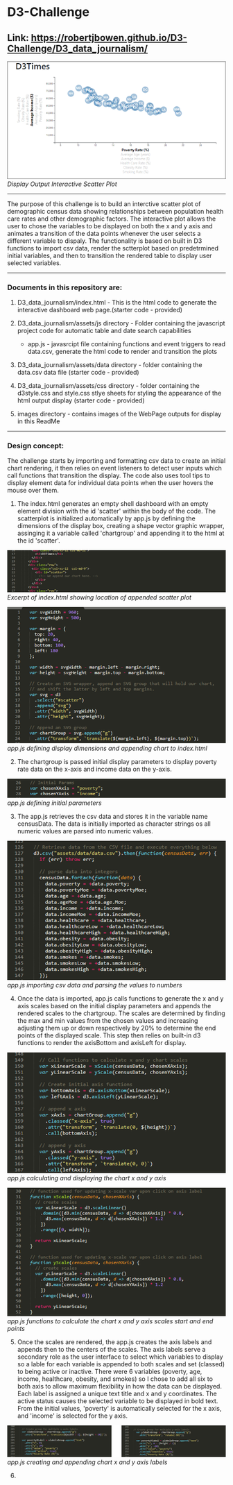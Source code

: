 # D3-Challenge

## Link: https://robertjbowen.github.io/D3-Challenge/D3_data_journalism/

<p>
    <img src="https://github.com/robertjbowen/D3-Challenge/blob/main/images/Picture1.png"/>
    <br>
    <em>Display Output Interactive Scatter Plot</em>
</p>

***

The purpose of this challenge is to build an interctive scatter plot of demographic census data showing relationships between population health care rates and other demographic factors. The interactive plot allows the user to chose the variables to be displayed on both the x and y axis and animates a transition of the data points whenever the user selects a different variable to dispaly. The functionality is based on built in D3 functions to import csv data, render the sctterplot based on predetrmined initial variables, and then to transition the rendered table to display user selected variables.

***

### Documents in this repository are:

1. D3_data_journalism/index.html - This is the html code to generate the interactive dashboard web page.(starter code - provided)


2. D3_data_journalism/assets/js directory - Folder containing the javascript project code for automatic table and date search capabilities
	
	* app.js - javasrcipt file containing functions and event triggers to read data.csv, generate the html code to render and transition the plots 


3. D3_data_journalism/assets/data directory - folder containing the data.csv data file (starter code - provided)


4. D3_data_journalism/assets/css directory - folder containing the d3style.css and style.css stlye sheets for styling the appearance of the html output display (starter code - provided)


5. images directory - contains images of the WebPage outputs for display in this ReadMe

***

### Design concept:

The challenge starts by importing and formatting csv data to create an initial chart rendering, it then relies on event listeners to detect user inputs which call functions that transition the display. The code also uses tool tips to display element data for individual data points when the user hovers the mouse over them.

1. The index.html generates an empty shell dashboard with an empty element division with the id 'scatter' within the body of the code. The scatterplot is initialized automatically by app.js by defining the dimensions of the display box, creating a shape vector graphic wrapper, assinging it a variable called 'chartgroup' and appending it to the html at the id  'scatter'. 

<p>
    <img src="https://github.com/robertjbowen/D3-Challenge/blob/main/images/Picture15.png"/>
    <br>
    <em>Excerpt of index.html showing location of appended scatter plot</em>
</p>

<p>
    <img src="https://github.com/robertjbowen/D3-Challenge/blob/main/images/Picture2.png"/>
    <br>
    <em>app.js defining display dimensions and appending chart to index.html</em>
</p>

2. The chartgroup is passed initial display parameters to display poverty rate data on the x-axis and income data on the y-axis.

<p>
    <img src="https://github.com/robertjbowen/D3-Challenge/blob/main/images/Picture16.png"/>
    <br>
    <em>app.js defining initial parameters</em>
</p>

3. The app.js retrieves the csv data and stores it in the variable name censusData. The data is initially imported as character strings os all numeric values are parsed into numeric values.

<p>
    <img src="https://github.com/robertjbowen/D3-Challenge/blob/main/images/Picture7.png"/>
    <br>
    <em>app.js importing csv data and parsing the values to numbers</em>
</p>

4. Once the data is imported, app.js calls functions to generate the x and y axis scales based on the initial display parameters and appends the rendered scales to the chartgroup. The scales are determined by finding the max and min values from the chosen values and increasing adjusting them up or down respectively by 20% to determine the end points of the displayed scale. This step then relies on built-in d3 functions to render the axisBottom and axisLeft for display.

<p>
    <img src="https://github.com/robertjbowen/D3-Challenge/blob/main/images/Picture17.png"/>
    <br>
    <em>app.js calculating and displaying the chart x and y axis</em>
</p>

<p>
    <img src="https://github.com/robertjbowen/D3-Challenge/blob/main/images/Picture3.png"/>
    <br>
    <em>app.js functions to calculate the chart x and y axis scales start and end points</em>
</p>

5. Once the scales are rendered, the app.js creates the axis labels and appends then to the centers of the scales. The axis labels serve a secondary role as the user interface to select which variables to display so a lable for each variable is appended to both scales and set (classed) to being active or inactive. There were 6 variables (poverty, age, income, healthcare, obesity, and smokes) so I chose to add all six to both axis to allow maximum flexibility in how the data can be displayed. Each label is assigned a unique text title and x and y coordinates. The active status causes the selected variable to be displayed in bold text. From the initial values, 'poverty' is automatically selected for the x axis, and 'income' is selected for the y axis. 

<p>
    <img src="https://github.com/robertjbowen/D3-Challenge/blob/main/images/Picture10b.png"/>
    <br>
    <em>app.js creating and appending chart x and y axis labels</em>
</p>

6. 














